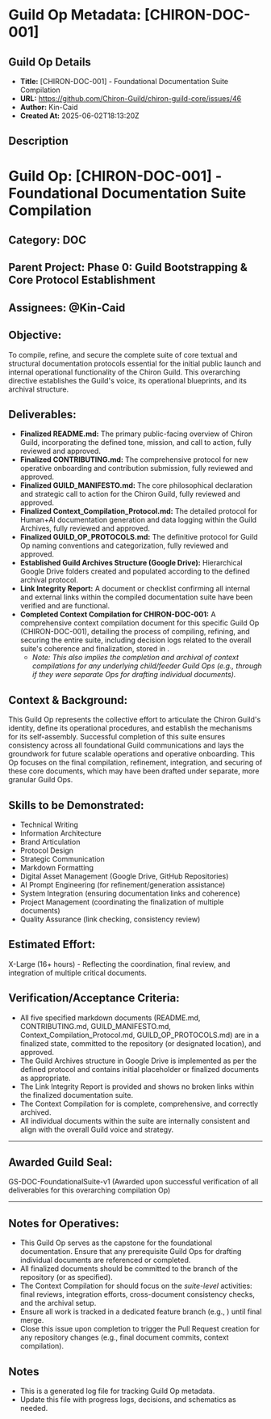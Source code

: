 # Guild Op Metadata: [CHIRON-DOC-001]

## Guild Op Details
- **Title:** [CHIRON-DOC-001] - Foundational Documentation Suite Compilation
- **URL:** https://github.com/Chiron-Guild/chiron-guild-core/issues/46
- **Author:** Kin-Caid
- **Created At:** 2025-06-02T18:13:20Z

## Description
# Guild Op: [CHIRON-DOC-001] - Foundational Documentation Suite Compilation

## Category: DOC
## Parent Project: Phase 0: Guild Bootstrapping & Core Protocol Establishment
## Assignees: @Kin-Caid

## Objective:
To compile, refine, and secure the complete suite of core textual and structural documentation protocols essential for the initial public launch and internal operational functionality of the Chiron Guild. This overarching directive establishes the Guild's voice, its operational blueprints, and its archival structure.

## Deliverables:
- **Finalized README.md:** The primary public-facing overview of Chiron Guild, incorporating the defined tone, mission, and call to action, fully reviewed and approved.
- **Finalized CONTRIBUTING.md:** The comprehensive protocol for new operative onboarding and contribution submission, fully reviewed and approved.
- **Finalized GUILD_MANIFESTO.md:** The core philosophical declaration and strategic call to action for the Chiron Guild, fully reviewed and approved.
- **Finalized Context_Compilation_Protocol.md:** The detailed protocol for Human+AI documentation generation and data logging within the Guild Archives, fully reviewed and approved.
- **Finalized GUILD_OP_PROTOCOLS.md:** The definitive protocol for Guild Op naming conventions and categorization, fully reviewed and approved.
- **Established Guild Archives Structure (Google Drive):** Hierarchical Google Drive folders created and populated according to the defined archival protocol.
- **Link Integrity Report:** A document or checklist confirming all internal and external links within the compiled documentation suite have been verified and are functional.
- **Completed Context Compilation for CHIRON-DOC-001:** A comprehensive context compilation document for this specific Guild Op (CHIRON-DOC-001), detailing the process of compiling, refining, and securing the entire suite, including decision logs related to the overall suite's coherence and finalization, stored in .
    *   *Note: This also implies the completion and archival of context compilations for any underlying child/feeder Guild Ops (e.g.,  through  if they were separate Ops for drafting individual documents).*

## Context & Background:
This Guild Op represents the collective effort to articulate the Chiron Guild's identity, define its operational procedures, and establish the mechanisms for its self-assembly. Successful completion of this suite ensures consistency across all foundational Guild communications and lays the groundwork for future scalable operations and operative onboarding. This Op focuses on the final compilation, refinement, integration, and securing of these core documents, which may have been drafted under separate, more granular Guild Ops.

## Skills to be Demonstrated:
- Technical Writing
- Information Architecture
- Brand Articulation
- Protocol Design
- Strategic Communication
- Markdown Formatting
- Digital Asset Management (Google Drive, GitHub Repositories)
- AI Prompt Engineering (for refinement/generation assistance)
- System Integration (ensuring documentation links and coherence)
- Project Management (coordinating the finalization of multiple documents)
- Quality Assurance (link checking, consistency review)

## Estimated Effort:
X-Large (16+ hours) - Reflecting the coordination, final review, and integration of multiple critical documents.

## Verification/Acceptance Criteria:
- All five specified markdown documents (README.md, CONTRIBUTING.md, GUILD_MANIFESTO.md, Context_Compilation_Protocol.md, GUILD_OP_PROTOCOLS.md) are in a finalized state, committed to the  repository (or designated location), and approved.
- The Guild Archives structure in Google Drive is implemented as per the defined protocol and contains initial placeholder or finalized documents as appropriate.
- The Link Integrity Report is provided and shows no broken links within the finalized documentation suite.
- The Context Compilation for  is complete, comprehensive, and correctly archived.
- All individual documents within the suite are internally consistent and align with the overall Guild voice and strategy.

---

## Awarded Guild Seal:
GS-DOC-FoundationalSuite-v1 (Awarded upon successful verification of all deliverables for this overarching compilation Op)

---

## Notes for Operatives:
- This Guild Op serves as the capstone for the foundational documentation. Ensure that any prerequisite Guild Ops for drafting individual documents are referenced or completed.
- All finalized documents should be committed to the  branch of the  repository (or as specified).
- The Context Compilation for  should focus on the *suite-level* activities: final reviews, integration efforts, cross-document consistency checks, and the archival setup.
- Ensure all work is tracked in a dedicated feature branch (e.g., ) until final merge.
- Close this issue upon completion to trigger the Pull Request creation for any repository changes (e.g., final document commits, context compilation).

## Notes
- This is a generated log file for tracking Guild Op metadata.
- Update this file with progress logs, decisions, and schematics as needed.
